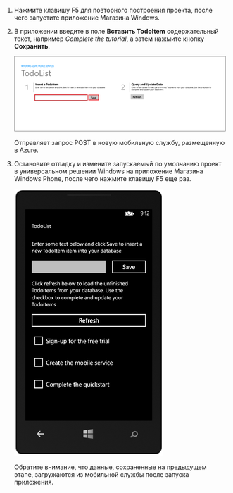 ﻿
1. Нажмите клавишу F5 для повторного построения проекта, после чего запустите приложение Магазина Windows.

2. В приложении введите в поле **Вставить TodoItem** содержательный текст, например  *Complete the tutorial*, а затем нажмите кнопку **Сохранить**.

	![](./media/mobile-services-windows-universal-test-app/mobile-quickstart-startup.png)

	Отправляет запрос POST в новую мобильную службу, размещенную в Azure.

3. Остановите отладку и измените запускаемый по умолчанию проект в универсальном решении Windows на приложение Магазина Windows Phone, после чего нажмите клавишу F5 еще раз.

	![](./media/mobile-services-windows-universal-test-app/mobile-quickstart-completed-wp8.png)
	
	Обратите внимание, что данные, сохраненные на предыдущем этапе, загружаются из мобильной службы после запуска приложения.
<!--HONumber=42-->
